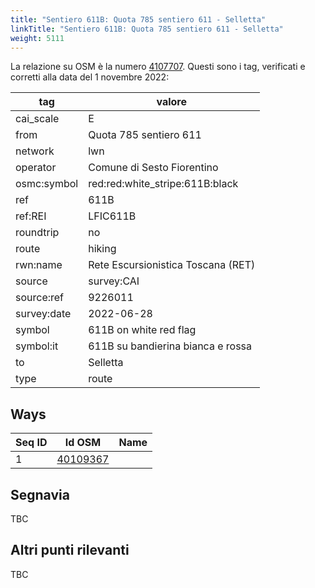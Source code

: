 ```yaml
---
title: "Sentiero 611B: Quota 785 sentiero 611 - Selletta"
linkTitle: "Sentiero 611B: Quota 785 sentiero 611 - Selletta"
weight: 5111
---
```


La relazione su OSM è la numero [4107707]. Questi sono i tag, verificati e corretti alla data del 1 novembre 2022:

| tag         | valore                                                 |
|-------------|--------------------------------------------------------|
| cai_scale   | E                                                      |
| from        | Quota 785 sentiero 611                                 |
| network     | lwn                                                    |
| operator    | Comune di Sesto Fiorentino                             |
| osmc:symbol | red:red:white_stripe:611B:black                        |
| ref         | 611B                                                   |
| ref:REI     | LFIC611B                                               |
| roundtrip   | no                                                     |
| route       | hiking                                                 |
| rwn:name    | Rete Escursionistica Toscana (RET)                     |
| source      | survey:CAI                                             |
| source:ref  | 9226011                                                |
| survey:date | 2022-06-28                                             |
| symbol      | 611B on white red flag                                 |
| symbol:it   | 611B su bandierina bianca e rossa                      |
| to          | Selletta                                               |
| type        | route                                                  |

## Ways

| Seq ID | Id OSM       | Name                         |
|--------|--------------|------------------------------|
|  1     | [40109367]   |                              |

## Segnavia

TBC

## Altri punti rilevanti

TBC

[4107707]:https://www.openstreetmap.org/relation/4107707

[40109367]:https://www.openstreetmap.org/way/40109367

